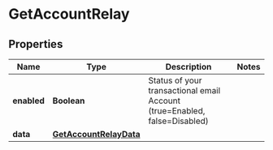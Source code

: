 
# GetAccountRelay

## Properties
Name | Type | Description | Notes
------------ | ------------- | ------------- | -------------
**enabled** | **Boolean** | Status of your transactional email Account (true&#x3D;Enabled, false&#x3D;Disabled) | 
**data** | [**GetAccountRelayData**](GetAccountRelayData.md) |  | 




